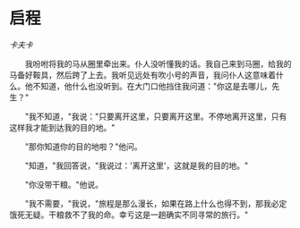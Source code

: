 # 启程

*卡夫卡*

　　我吩咐将我的马从圈里牵出来。仆人没听懂我的话。我自己来到马圈，给我的马备好鞍具，然后跨了上去。我听见远处有吹小号的声音，我问仆人这意味着什么。他不知道，他什么也没听到。在大门口他挡住我问道："你这是去哪儿，先生？"

　　"我不知道，"我说："只要离开这里，只要离开这里。不停地离开这里，只有这样我才能到达我的目的地。"

　　"那你知道你的目的地啦？"他问。

　　"知道，"我回答说，"我说过：'离开这里'，这就是我的目的地。"

　　"你没带干粮。"他说。

　　"我不需要，"我说，"旅程是那么漫长，如果在路上什么也得不到，那我必定饿死无疑。干粮救不了我的命。幸亏这是一趟确实不同寻常的旅行。"